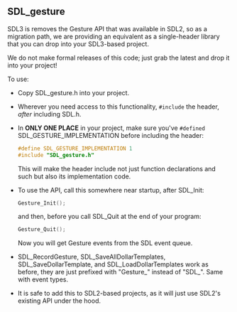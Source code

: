 ## SDL_gesture

SDL3 is removes the Gesture API that was available in SDL2, so as a migration
path, we are providing an equivalent as a single-header library that you
can drop into your SDL3-based project.

We do not make formal releases of this code; just grab the latest and drop
it into your project!

To use:

- Copy SDL_gesture.h into your project.
- Wherever you need access to this functionality, `#include` the header,
  _after_ including SDL.h.
- In **ONLY ONE PLACE** in your project, make sure you've `#defined`
  SDL_GESTURE_IMPLEMENTATION before including the header:


  ```c
  #define SDL_GESTURE_IMPLEMENTATION 1
  #include "SDL_gesture.h"
  ```

  This will make the header include not just function declarations and such
  but also its implementation code.
- To use the API, call this somewhere near startup, after SDL_Init:

  ```c
  Gesture_Init();
  ```

  and then, before you call SDL_Quit at the end of your program:

  ```c
  Gesture_Quit();
  ```

  Now you will get Gesture events from the SDL event queue.
- SDL_RecordGesture, SDL_SaveAllDollarTemplates, SDL_SaveDollarTemplate, and
  SDL_LoadDollarTemplates work as before, they are just prefixed with
  "Gesture_" instead of "SDL_". Same with event types.
- It is safe to add this to SDL2-based projects, as it will just use SDL2's
  existing API under the hood.

